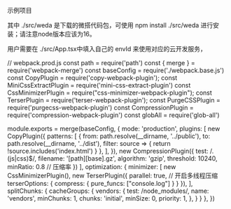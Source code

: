 示例项目

其中 ./src/weda 是下载的微搭代码包，可使用 npm install ./src/weda 进行安装；请注意node版本应该为16。

用户需要在 ./src/App.tsx中填入自己的 envId 来使用对应的云开发服务，


// webpack.prod.js
const path = require('path')
const { merge } = require('webpack-merge')
const baseConfig = require('./webpack.base.js')
const CopyPlugin = require('copy-webpack-plugin');
const MiniCssExtractPlugin = require('mini-css-extract-plugin')
const CssMinimizerPlugin = require("css-minimizer-webpack-plugin");
const TerserPlugin = require('terser-webpack-plugin');
const PurgeCSSPlugin = require('purgecss-webpack-plugin')
const CompressionPlugin  = require('compression-webpack-plugin')
const globAll = require('glob-all')

module.exports = merge(baseConfig, {
  mode: 'production',
  plugins: [
    new CopyPlugin({
      patterns: [
        {
          from: path.resolve(__dirname, '../public'),
          to: path.resolve(__dirname, '../dist'), 
          filter: source => {
            return !source.includes('index.html') 
          }
        },
      ],
    }),
    new CompressionPlugin({
      test: /\.(js|css)$/, 
      filename: '[path][base].gz', 
      algorithm: 'gzip', 
      threshold: 10240, 
      minRatio: 0.8 // 压缩率
    })
  ],
  optimization: {
    minimizer: [
      new CssMinimizerPlugin(),
      new TerserPlugin({
        parallel: true, // 开启多线程压缩
        terserOptions: {
          compress: {
            pure_funcs: ["console.log"]
          }
        }
      }),
    ],
    splitChunks: { 
      cacheGroups: {
        vendors: { 
          test: /node_modules/,
          name: 'vendors',
          minChunks: 1, 
          chunks: 'initial',
          minSize: 0,
          priority: 1, 
        },
      }
    }
  },
})